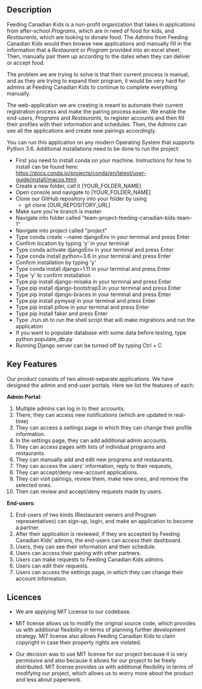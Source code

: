 ## Description

Feeding Canadian Kids is a non-profit organization that takes in applications from after-school *Programs*, which are in need of food for kids, and *Restaurants*, which are looking to donate food. The *Admins* from Feeding Canadian Kids would then browse new applications and manually fill in the information that a *Restaurant* or *Program* provided into an excel sheet. Then, manually pair them up according to the dates when they can deliver or accept food.

The problem we are trying to solve is that their current process is manual, and as they are trying to expand their program, it would be very hard for admins at Feeding Canadian Kids to continue to complete everything manually.

The web-application we are creating is meant to automate their current registration process and make the pairing process easier. We enable the end-users, *Programs* and *Restaurants*, to register accounts and then fill their profiles with their information and schedules. Then, the *Admins* can see all the applications and create new pairings accordingly.


You can run this application on any modern Operating System that supports Python 3.6. Additional installations need to be done to run the project:
* First you need to install conda on your machine. Instructions for how to install can be found here: https://docs.conda.io/projects/conda/en/latest/user-guide/install/macos.html
* Create a new folder, call it [YOUR_FOLDER_NAME]
* Open console and navigate to [YOUR_FOLDER_NAME]
* Clone our GitHub repository into your folder by using 
   * git clone [OUR_REPOSITORY_URL]
* Make sure you're branch is master
* Navigate into folder called "team-project-feeding-canadian-kids-team-1"
* Navigate into project called "project"
* Type conda create --name djangoEnv in your terminal and press Enter
* Confirm location by typing 'y' in your terminal
* Type conda activate djangoEnv in your terminal and press Enter
* Type conda install python=3.6 in your terminal and press Enter
* Confirm installation by typing 'y'
* Type conda install django=1.11 in your terminal and press Enter
* Type 'y' to confirm installation
* Type pip install django-misaka in your terminal and press Enter
* Type pip install django-bootstrap3 in your terminal and press Enter
* Type pip install django-braces in your terminal and press Enter
* Type pip install pymysql in your terminal and press Enter
* Type pip install pillow in your terminal and press Enter
* Type pip install faker and press Enter
* Type ./run.sh to run the shell script that will make migrations and run the application
* If you want to populate database with some data before testing, type python populate_db.py
* Running Django server can be turned off by typing Ctrl + C

## Key Features
Our product consists of two almost-separate applications. We have designed the admin and end-user portals. Here we list the features of each:

**Admin Portal**: 
1.    Multiple admins can log in to their accounts.
2.    There, they can access new notifications (which are updated in real-time)
3.    They can access a settings page in which they can change their profile information. 
4.    In the settings page, they can add additional admin accounts. 
5.    They can access pages with lists of individual programs and restaurants. 
6.    They can manually add and edit new programs and restaurants.
7.    They can access the users' information, reply to their requests, 
8.    They can accept/deny new-account applications. 
9.    They can visit pairings, review them, make new ones, and remove the selected ones.
10.    Then can review and accept/deny requests made by users.
 
**End-users**:
1.    End-users of two kinds (Restaurant owners and Program representatives) can sign-up, login, and make an application to become a partner. 
2.    After their application is reviewed, if they are accepted by Feeding Canadian Kids’ admins, the end-users can access their dashboard.
3. Users, they can see their information and their schedule. 
4. Users can access their pairing with other partners.
5. Users can make requests to Feeding Canadian Kids admins.
6. Users can edit their requests.
7. Users can access the settings page, in which they can change their account information. 


## Licences
* We are applying MIT License to our codebase.
 
* MIT license allows us to modify the original source code, which provides us with additional flexibility in terms of planning further development strategy. MIT license also allows Feeding Canadian Kids to claim copyright in case their property rights are violated.

* Our decision was to use MIT license for our project because it is very permissive and also because it allows for our project to be freely distributed. MIT license provides us with additional flexibility in terms of modifying our project, which allows us to worry more about the product and less about paperwork.
